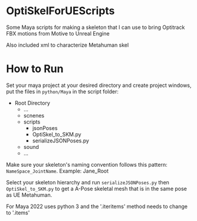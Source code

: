 # OptiSkelForUEScripts
Some Maya scripts for making a skeleton that I can use to bring Optitrack FBX motions from Motive to Unreal Engine

Also included xml to characterize Metahuman skel


# How to Run
Set your maya project at your desired directory and create project windows, put the files in `python/Maya` in the script folder:
+ Root Directory
    + ...
    + scnenes
    + scripts
        + jsonPoses
        + OptiSkel_to_SKM.py
        + serializeJSONPoses.py
    + sound
    + ...


Make sure your skeleton's naming convention follows this pattern: `NameSpace_JointName`. Example: Jane_Root

Select your skeleton hierarchy and run `serializeJSONPoses.py` then `OptiSkel_to_SKM.py` to get a A-Pose skeletal mesh that is in the same pose as UE Metahuman.

For Maya 2022 uses python 3 and the '.iteritems' method needs to change to '.items'
